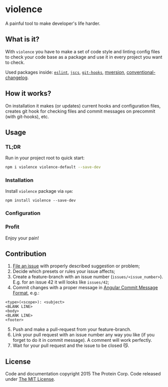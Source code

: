 # violence

A painful tool to make developer's life harder.

## What is it?

With `violence` you have to make a set of code style and linting config files to check your code base as a package and use it in every project you want to check.

Used packages inside: [`eslint`][], [`jscs`][], [`git-hooks`][], [mversion](https://github.com/mikaelbr/mversion), [conventional-changelog](https://github.com/ajoslin/conventional-changelog).

## How it works?

On installation it makes (or updates) current hooks and configuration files, creates git hook for checking files and commit messages on precommit (with git-hooks), etc.

## Usage

### TL;DR

Run in your project root to quick start:
```sh
npm i violence violence-default --save-dev
```

### Installation

Install `violence` package via `npm`:
```
npm install violence --save-dev
```

### Configuration

<!-- Make a config file `/.violencerc`. -->

### Profit

Enjoy your pain!

## Contribution

1. [File an issue](https://github.com/theprotein/violence/issues/new) with properly described suggestion or problem;
2. Decide which presets or rules your issue affects;
3. Create a feature-branch with an issue number (`issues/<issue_number>`). E.g. for an issue 42 it will looks like `issues/42`;
4. Commit changes with a proper message in [Angular Commit Message Format](https://github.com/angular/angular.js/blob/master/CONTRIBUTING.md#commit-message-format), e.g.:
  ```
  <type>(<scope>): <subject>
  <BLANK LINE>
  <body>
  <BLANK LINE>
  <footer>
  ```
5. Push and make a pull-request from your feature-branch.
6. Link your pull request with an issue number any way you like (if you forget to do it in commit message). A comment will work perfectly.
7. Wait for your pull request and the issue to be closed :smirk_cat:.

## License

Code and documentation copyright 2015 The Protein Corp. Code released under [The MIT License](LICENSE.md).

[`jscs`]: http://jscs.info/
[`eslint`]: http://eslint.org/
[`git-hooks`]: https://github.com/tarmolov/git-hooks-js

